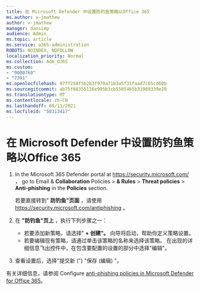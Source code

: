 ```yaml
---
title: 在 Microsoft Defender 中设置防钓鱼策略以Office 365
ms.author: v-jmathew
author: v-jmathew
manager: dansimp
audience: Admin
ms.topic: article
ms.service: o365-administration
ROBOTS: NOINDEX, NOFOLLOW
localization_priority: Normal
ms.collection: Adm_O365
ms.custom:
- "9000760"
- "7391"
ms.openlocfilehash: 97ff250f5b2b3f970a71b3a5f31faad7c65cd60b
ms.sourcegitcommit: ab75f66355116e995b3cb5505465b31989339e28
ms.translationtype: MT
ms.contentlocale: zh-CN
ms.lasthandoff: 08/13/2021
ms.locfileid: "58313417"
---
```

# <a name="set-up-anti-phishing-policies-in-microsoft-defender-for-office-365"></a>在 Microsoft Defender 中设置防钓鱼策略以Office 365

1. In the Microsoft 365 Defender portal at <https://security.microsoft.com/> ， go to Email & **Collaboration** Policies \> **& Rules** \> **Threat policies** \> **Anti-phishing** in the **Policies** section.

   若要直接转到" **防钓鱼"页面** ，请使用 <https://security.microsoft.com/antiphishing> 。

2. 在 **"防钓鱼"页上** ，执行下列步骤之一：
   - 若要添加新策略，请选择" **+ 创建"。** 向导将启动，帮助你定义策略设置。
   - 若要编辑现有策略，请通过单击该策略的名称来选择该策略。 在出现的详细信息飞出控件中，在包含要配置的设置的部分中选择"编辑"。

3. 查看设置后，选择"提交新 (") "保存 (编辑) "。  

有关详细信息，请参阅 Configure [anti-phishing policies in Microsoft Defender for Office 365](https://docs.microsoft.com/microsoft-365/security/office-365-security/configure-mdo-anti-phishing-policies)。
